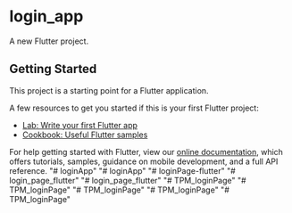 # login_app

A new Flutter project.

## Getting Started

This project is a starting point for a Flutter application.

A few resources to get you started if this is your first Flutter project:

- [Lab: Write your first Flutter app](https://flutter.dev/docs/get-started/codelab)
- [Cookbook: Useful Flutter samples](https://flutter.dev/docs/cookbook)

For help getting started with Flutter, view our
[online documentation](https://flutter.dev/docs), which offers tutorials,
samples, guidance on mobile development, and a full API reference.
"# loginApp" 
"# loginApp" 
"# loginPage-flutter" 
"# login_page_flutter" 
"# login_page_flutter" 
"# TPM_loginPage" 
"# TPM_loginPage" 
"# TPM_loginPage" 
"# TPM_loginPage" 
"# TPM_loginPage" 
